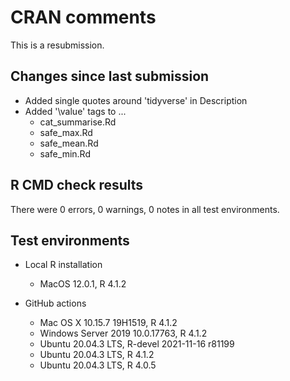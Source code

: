 # CRAN comments

This is a resubmission.

## Changes since last submission

* Added single quotes around 'tidyverse' in Description
* Added '\value' tags to ...
    * cat_summarise.Rd
    * safe_max.Rd
    * safe_mean.Rd
    * safe_min.Rd

## R CMD check results

There were 0 errors, 0 warnings, 0 notes in all test environments.

## Test environments

* Local R installation
    * MacOS 12.0.1, R 4.1.2

* GitHub actions
    * Mac OS X 10.15.7 19H1519, R 4.1.2
    * Windows Server 2019 10.0.17763, R 4.1.2
    * Ubuntu 20.04.3 LTS, R-devel 2021-11-16 r81199
    * Ubuntu 20.04.3 LTS, R 4.1.2
    * Ubuntu 20.04.3 LTS, R 4.0.5
